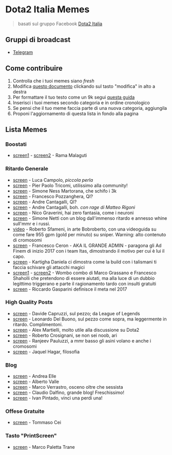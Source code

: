 # Dota2 Italia Memes
> basati sul gruppo Facebook [Dota2 Italia](https://www.facebook.com/groups/Dota2Italy/)

## Gruppi di broadcast
- [Telegram](https://t.me/dota2italiamemes)


## Come contribuire
1. Controlla che i tuoi memes siano *fresh*
2. Modifica [questo documento](https://github.com/scaccogatto/dota2-italia-memes/blob/master/README.md) clickando sul tasto "modifica" in alto a destra
3. Per formattare il tuo testo come un 9k segui [questa guida](http://daringfireball.net/projects/markdown/basics)
4. Inserisci i tuoi memes secondo categoria e in ordine cronologico
5. Se pensi che il tuo meme faccia parte di una nuova categoria, aggiungila
6. Proponi l'aggiornamento di questa lista in fondo alla pagina

## Lista Memes

### Boostati
- [screen1](http://i.imgur.com/xuNZ47z.png) - [screen2](http://i.imgur.com/DeyrGA3.png) - Rama Malaguti

### Ritardo Generale
- [screen](http://i.imgur.com/Mkiz0LH.png) - Luca Campolo, *piccola perla*
- [screen](http://i.imgur.com/D3PNjuG.png) - Pier Paolo Tricomi, utilissimo alla community!
- [screen](http://imgur.com/a/Mb9DJ) - Simone Ness Martorana, che schifo i 3k
- [screen](http://i.imgur.com/uRAmm9q.png) - Francesco Pozzanghera, QI?
- [screen](http://i.imgur.com/XtuO1sL.png) - Andre Cantagalli, QI?
- [screen](http://i.imgur.com/7kFJ6Ed.png) - Andre Cantagalli, boh. *con rage di Matteo Rigoni*
- [screen](http://i.imgur.com/COLQYld.png) - Nico Graverini, hai zero fantasia, come i neuroni
- [screen](http://i.imgur.com/yZkdljI.png) - Simone Nettì con un blog dall'immenso ritardo e annesso whine sull'mmr e i russi.
- [video](https://www.youtube.com/watch?v=CpSxp9QpMi4) - Roberto Sfameni, in arte Bobroberto, con una videoguida su come fare 955 gpm (gold per minuto) su sniper. Warning: alto contenuto di cromosomi
- [screen](http://imgur.com/a/odXNR) - Francesco Ceron - AKA IL GRANDE ADMIN - paragona gli Ad Finem di inizio 2017 con i team Itas, dimostrando il motivo per cui è lui il capo.
- [screen](http://imgur.com/a/wuEhx) - Kartigha Daniela ci dimostra come la build con i talismani ti faccia schivare gli attacchi magici
- [screen1](http://imgur.com/a/kY0aE) - [screen2](http://imgur.com/a/9QGpL) - Wombo combo di Marco Grassano e Francesco Shaholli che pretendono di essere aiutati, ma alla luce di un dubbio legittimo triggerano e parte il ragionamento tardo con insulti gratuiti
- [screen](http://imgur.com/a/qQGMG) - Riccardo Gasparini definisce il meta nel 2017

### High Quality Posts
- [screen](http://i.imgur.com/t6ZHN6u.png) - Davide Capruzzi, sul pezzo; da League of Legends
- [screen](http://i.imgur.com/bDSFdlk.png) - Leonardo Del Buono, sul pezzo come sopra, ma leggermente in ritardo. Complimentoni.
- [screen](http://i.imgur.com/3tEXMZP.png) - Alex Martielli, molto utile alla discussione su Dota2
- [screen](http://i.imgur.com/BKumDvJ.png) - Roberto Crosignani, se non sei noob, ari
- [screen](http://imgur.com/a/gJj7A) - Ranjeev Pauluzzi, a mmr basso gli asini volano e anche i cromosomi
- [screen](http://i.imgur.com/aqgTZ7b.png) - Jaquel Hagar, filosofia

### Blog
- [screen](http://i.imgur.com/CAEgubJ.png) - Andrea Elle
- [screen](http://i.imgur.com/LNzhfqR.png) - Alberto Valle
- [screen](http://i.imgur.com/v5cycJ6.png) - Marco Verrastro, osceno oltre che sessista
- [screen](http://i.imgur.com/qCYlezA.png) - Claudio Dalfino, grande blog! Freschissimo!
- [screen](http://i.imgur.com/Sq1oKXp.png) - Ivan Pintado, vinci una perdi una!

### Offese Gratuite
- [screen](http://i.imgur.com/qmx64KO.png) - Tommaso Cei

### Tasto "PrintScreen"
- [screen](http://i.imgur.com/WCdvLhJ.png) - Marco Paletta Trane
